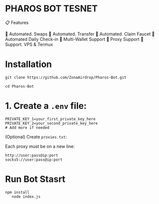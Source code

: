 # PHAROS BOT TESNET 

 📋 Features
 
🚀 Automated. Swaps
🚀 Automated. Transfer 
🚀 Automated. Claim Faucet 
🚀 Automated Daily Check-in
🚀 Multi-Wallet Support
🚀 Proxy Support
🚀 Support. VPS & Termux 

 # Installation

````markdown
git clone https://github.com/ZonaAirdrop/Pharos-Bot.git
````
````cd Pharos-Bot````
# 1. Create a `.env` file:
```env
PRIVATE_KEY_1=your_first_private_key_here
PRIVATE_KEY_2=your_second_private_key_here
# Add more if needed
````
(Optional) Create `proxies.txt`:

Each proxy must be on a new line:

```
http://user:pass@ip:port
socks5://user:pass@ip:port
```

# Run Bot Stasrt 

````
npm install
   node index.js
   ````

